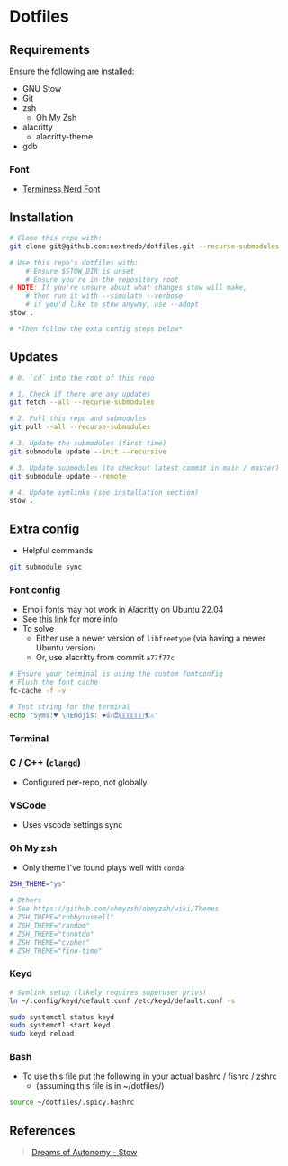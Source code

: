 # Dotfiles

## Requirements

Ensure the following are installed:

- GNU Stow
- Git
- zsh
  - Oh My Zsh
- alacritty
  - alacritty-theme
- gdb

### Font

- [Terminess Nerd Font][term-font]

## Installation

```bash
# Clone this repo with:
git clone git@github.com:nextredo/dotfiles.git --recurse-submodules

# Use this repo's dotfiles with:
    # Ensure $STOW_DIR is unset
    # Ensure you're in the repository root
# NOTE: If you're unsure about what changes stow will make,
    # then run it with --simulate --verbose
    # if you'd like to stow anyway, use --adopt
stow .

# *Then follow the exta config steps below*
```

## Updates

```bash
# 0. `cd` into the root of this repo

# 1. Check if there are any updates
git fetch --all --recurse-submodules

# 2. Pull this repo and submodules
git pull --all --recurse-submodules

# 3. Update the submodules (first time)
git submodule update --init --recursive

# 3. Update submodules (to checkout latest commit in main / master)
git submodule update --remote

# 4. Update symlinks (see installation section)
stow .
```

## Extra config

- Helpful commands

```bash
git submodule sync
```

### Font config

- Emoji fonts may not work in Alacritty on Ubuntu 22.04
- See [this link](https://github.com/alacritty/alacritty/issues/8050) for more info
- To solve
  - Either use a newer version of `libfreetype` (via having a newer Ubuntu version)
  - Or, use alacritty from commit `a77f77c `

```bash
# Ensure your terminal is using the custom fontconfig
# Flush the font cache
fc-cache -f -v

# Test string for the terminal
echo "Syms:♥ \nEmojis: ❤️👍😍🙊🥱🥺✨✅🎊🏄⚠️"
```

### Terminal

### C / C++ (`clangd`)

- Configured per-repo, not globally

### VSCode

- Uses vscode settings sync

### Oh My zsh

- Only theme I've found plays well with `conda`

```zsh
ZSH_THEME="ys"

# Others
# See https://github.com/ohmyzsh/ohmyzsh/wiki/Themes
# ZSH_THEME="robbyrussell"
# ZSH_THEME="random"
# ZSH_THEME="tonotdo"
# ZSH_THEME="cypher"
# ZSH_THEME="fino-time"
```

### Keyd

```bash
# Symlink setup (likely requires superuser privs)
ln ~/.config/keyd/default.conf /etc/keyd/default.conf -s

sudo systemctl status keyd
sudo systemctl start keyd
sudo keyd reload
```

### Bash

- To use this file put the following in your actual bashrc / fishrc / zshrc
    - (assuming this file is in ~/dotfiles/)

```bash
source ~/dotfiles/.spicy.bashrc
```

## References

>[Dreams of Autonomy - Stow][vid1]

<!-- Links -->
[vid1]: https://www.youtube.com/watch?v=y6XCebnB9gs&ab_channel=DreamsofAutonomy
[term-font]: https://www.nerdfonts.com/font-downloads
